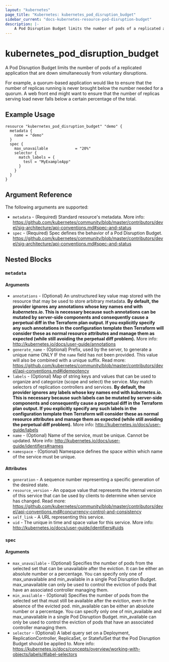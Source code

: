 ```yaml
---
layout: "kubernetes"
page_title: "Kubernetes: kubernetes_pod_disruption_budget"
sidebar_current: "docs-kubernetes-resource-pod-disruption-budget"
description: |-
    A Pod Disruption Budget limits the number of pods of a replicated application that are down simultaneously from voluntary disruptions. For example, a quorum-based application would like to ensure that the number of replicas running is never brought below the number needed for a quorum. A web front end might want to ensure that the number of replicas serving load never falls below a certain percentage of the total.
---
```


# kubernetes_pod_disruption_budget

  A Pod Disruption Budget limits the number of pods of a replicated application that are down simultaneously from voluntary disruptions.
  
  For example, a quorum-based application would like to ensure that the number of replicas running is never brought below the number needed for a quorum. A web front end might want to ensure that the number of replicas serving load never falls below a certain percentage of the total.

## Example Usage

```hcl
resource "kubernetes_pod_disruption_budget" "demo" {
  metadata {
    name = "demo"
  }
  spec {
    max_unavailable            = "20%"
    selector {
      match_labels = {
        test = "MyExampleApp"
      }
    }
  }
}
```

## Argument Reference

The following arguments are supported:

* `metadata` - (Required) Standard resource's metadata. More info: https://github.com/kubernetes/community/blob/master/contributors/devel/sig-architecture/api-conventions.md#spec-and-status
* `spec` - (Required) Spec defines the behavior of a Pod Disruption Budget. https://github.com/kubernetes/community/blob/master/contributors/devel/sig-architecture/api-conventions.md#spec-and-status

## Nested Blocks

### `metadata`

#### Arguments

* `annotations` - (Optional) An unstructured key value map stored with the resource that may be used to store arbitrary metadata.
**By default, the provider ignores any annotations whose key names end with *kubernetes.io*. This is necessary because such annotations can be mutated by server-side components and consequently cause a perpetual diff in the Terraform plan output. If you explicitly specify any such annotations in the configuration template then Terraform will consider these as normal resource attributes and manage them as expected (while still avoiding the perpetual diff problem).**
More info: http://kubernetes.io/docs/user-guide/annotations
* `generate_name` - (Optional) Prefix, used by the server, to generate a unique name ONLY IF the `name` field has not been provided. This value will also be combined with a unique suffix. Read more: https://github.com/kubernetes/community/blob/master/contributors/devel/api-conventions.md#idempotency
* `labels` - (Optional) Map of string keys and values that can be used to organize and categorize (scope and select) the service. May match selectors of replication controllers and services. 
**By default, the provider ignores any labels whose key names end with *kubernetes.io*. This is necessary because such labels can be mutated by server-side components and consequently cause a perpetual diff in the Terraform plan output. If you explicitly specify any such labels in the configuration template then Terraform will consider these as normal resource attributes and manage them as expected (while still avoiding the perpetual diff problem).**
More info: http://kubernetes.io/docs/user-guide/labels
* `name` - (Optional) Name of the service, must be unique. Cannot be updated. More info: http://kubernetes.io/docs/user-guide/identifiers#names
* `namespace` - (Optional) Namespace defines the space within which name of the service must be unique.

#### Attributes

* `generation` - A sequence number representing a specific generation of the desired state.
* `resource_version` - An opaque value that represents the internal version of this service that can be used by clients to determine when service has changed. Read more: https://github.com/kubernetes/community/blob/master/contributors/devel/api-conventions.md#concurrency-control-and-consistency
* `self_link` - A URL representing this service.
* `uid` - The unique in time and space value for this service. More info: http://kubernetes.io/docs/user-guide/identifiers#uids

### `spec`

#### Arguments

* `max_unavailable` - (Optional) Specifies the number of pods from the selected set that can be unavailable after the eviction. It can be either an absolute number or a percentage. You can specify only one of max_unavailable and min_available in a single Pod Disruption Budget. max_unavailable can only be used to control the eviction of pods that have an associated controller managing them.
* `min_available` - (Optional) Specifies the number of pods from the selected set that must still be available after the eviction, even in the absence of the evicted pod. min_available can be either an absolute number or a percentage. You can specify only one of min_available and max_unavailable in a single Pod Disruption Budget. min_available can only be used to control the eviction of pods that have an associated controller managing them.
* `selector` - (Optional) A label query set on a Deployment, ReplicationController, ReplicaSet, or StatefulSet that the Pod Disruption Budget should be applied to. More info: https://kubernetes.io/docs/concepts/overview/working-with-objects/labels/#label-selectors